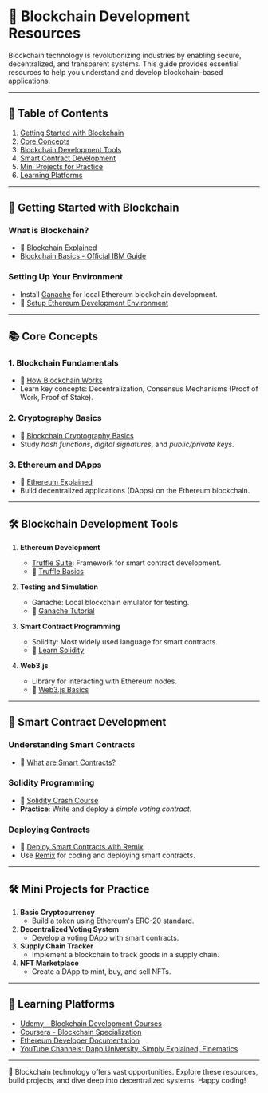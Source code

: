 # 🔗 Blockchain Development Resources  

Blockchain technology is revolutionizing industries by enabling secure, decentralized, and transparent systems. This guide provides essential resources to help you understand and develop blockchain-based applications.  

---

## 📖 Table of Contents  

1. [Getting Started with Blockchain](#getting-started-with-blockchain)  
2. [Core Concepts](#core-concepts)  
3. [Blockchain Development Tools](#blockchain-development-tools)  
4. [Smart Contract Development](#smart-contract-development)  
5. [Mini Projects for Practice](#mini-projects-for-practice)  
6. [Learning Platforms](#learning-platforms)  

---

## 🚀 Getting Started with Blockchain  

### **What is Blockchain?**  
- 🎥 [Blockchain Explained](https://www.youtube.com/watch?v=SSo_EIwHSd4)  
- [Blockchain Basics - Official IBM Guide](https://www.ibm.com/topics/blockchain)  

### **Setting Up Your Environment**  
- Install [Ganache](https://trufflesuite.com/ganache/) for local Ethereum blockchain development.  
- 🎥 [Setup Ethereum Development Environment](https://www.youtube.com/watch?v=coQ5dg8wM2o)  

---

## 📚 Core Concepts  

### 1. **Blockchain Fundamentals**  
- 🎥 [How Blockchain Works](https://www.youtube.com/watch?v=kK3-3F4HlFo)  
- Learn key concepts: Decentralization, Consensus Mechanisms (Proof of Work, Proof of Stake).  

### 2. **Cryptography Basics**  
- 🎥 [Blockchain Cryptography Basics](https://www.youtube.com/watch?v=6_-xTxP1hD4)  
- Study *hash functions*, *digital signatures*, and *public/private keys*.  

### 3. **Ethereum and DApps**  
- 🎥 [Ethereum Explained](https://www.youtube.com/watch?v=JxEuC9YEJMg)  
- Build decentralized applications (DApps) on the Ethereum blockchain.  

---

## 🛠️ Blockchain Development Tools  

1. **Ethereum Development**  
   - [Truffle Suite](https://trufflesuite.com/): Framework for smart contract development.  
   - 🎥 [Truffle Basics](https://www.youtube.com/watch?v=x04DahEhC2U)  

2. **Testing and Simulation**  
   - Ganache: Local blockchain emulator for testing.  
   - 🎥 [Ganache Tutorial](https://www.youtube.com/watch?v=SXTBdsARZsE)  

3. **Smart Contract Programming**  
   - Solidity: Most widely used language for smart contracts.  
   - 🎥 [Learn Solidity](https://www.youtube.com/watch?v=ipwxYa-F1uY)  

4. **Web3.js**  
   - Library for interacting with Ethereum nodes.  
   - 🎥 [Web3.js Basics](https://www.youtube.com/watch?v=eWnGiagfNEI)  

---

## 📜 Smart Contract Development  

### **Understanding Smart Contracts**  
- 🎥 [What are Smart Contracts?](https://www.youtube.com/watch?v=p5mUlQo8g24)  

### **Solidity Programming**  
- 🎥 [Solidity Crash Course](https://www.youtube.com/watch?v=ipwxYa-F1uY)  
- **Practice**: Write and deploy a *simple voting contract*.  

### **Deploying Contracts**  
- 🎥 [Deploy Smart Contracts with Remix](https://www.youtube.com/watch?v=8jI1TuEaTro)  
- Use [Remix](https://remix.ethereum.org/) for coding and deploying smart contracts.  

---

## 🛠️ Mini Projects for Practice  

1. **Basic Cryptocurrency**  
   - Build a token using Ethereum's ERC-20 standard.  
2. **Decentralized Voting System**  
   - Develop a voting DApp with smart contracts.  
3. **Supply Chain Tracker**  
   - Implement a blockchain to track goods in a supply chain.  
4. **NFT Marketplace**  
   - Create a DApp to mint, buy, and sell NFTs.  

---

## 🌟 Learning Platforms  

- [Udemy - Blockchain Development Courses](https://www.udemy.com/topic/blockchain/)  
- [Coursera - Blockchain Specialization](https://www.coursera.org/specializations/blockchain)  
- [Ethereum Developer Documentation](https://ethereum.org/en/developers/)  
- [YouTube Channels: Dapp University, Simply Explained, Finematics](https://www.youtube.com/c/DappUniversity)  

---

🎉 Blockchain technology offers vast opportunities. Explore these resources, build projects, and dive deep into decentralized systems. Happy coding!  